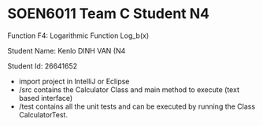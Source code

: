 # SOEN6011 Team C Student N4
Function F4: Logarithmic Function Log_b(x)

Student Name: Kenlo DINH VAN (N4

Student Id: 26641652

- import project in IntelliJ or Eclipse
- /src contains the Calculator Class and main method to execute (text based interface)
- /test contains all the unit tests and can be executed by running the Class CalculatorTest.
